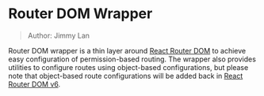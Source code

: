 # Router DOM Wrapper

> Author: Jimmy Lan

Router DOM wrapper is a thin layer around [React Router DOM](https://www.npmjs.com/package/react-router-dom) to achieve easy configuration of permission-based routing.
The wrapper also provides utilities to configure routes using object-based configurations, but please note that object-based route configurations will be added back in [React Router DOM v6](https://www.npmjs.com/package/react-router-dom).


